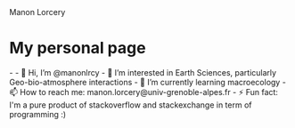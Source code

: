 <!DOCTYPE html>
<html lang="en">
  <head>
    <meta charset= "UTF-8">
    <meta name="viewport" content="width=devide-width, initial-scale=1.0">
    <meta http-equiv="X-UA-Compatible" content="ie=edge">
    <link rel="stylesheet" href="style.css">
    <tilte>Manon Lorcery</tilte>
  </head>
  <body>
    <h1>My personal page</h1>
    <p>- 
      - 👋 Hi, I’m @manonlrcy
      - 👀 I’m interested in Earth Sciences, particularly Geo-bio-atmosphere interactions
      - 🌱 I’m currently learning macroecology
      - 📫 How to reach me: manon.lorcery@univ-grenoble-alpes.fr
      - ⚡ Fun fact: I'm a pure product of stackoverflow and stackexchange in term of programming :) 
</p>
  </body>
  </html>
